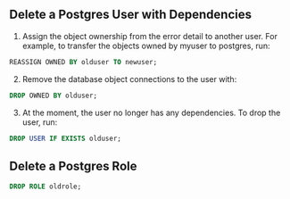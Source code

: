 ## Delete a Postgres User with Dependencies

1. Assign the object ownership from the error detail to another user. For example, to transfer the objects owned by myuser to postgres, run:

```sql
REASSIGN OWNED BY olduser TO newuser;
```

2. Remove the database object connections to the user with:

```sql
DROP OWNED BY olduser;
```

3. At the moment, the user no longer has any dependencies. To drop the user, run:

```sql
DROP USER IF EXISTS olduser;
```

## Delete a Postgres Role

```sql
DROP ROLE oldrole;
```